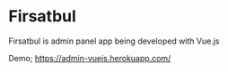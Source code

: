 # Firsatbul

Firsatbul is admin panel app being developed with Vue.js

Demo; https://admin-vuejs.herokuapp.com/
